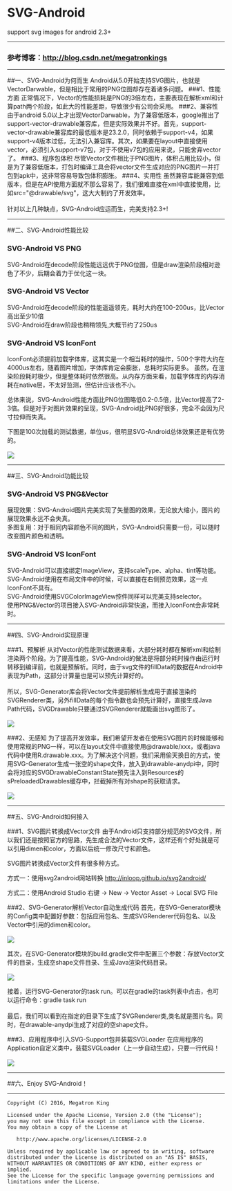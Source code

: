 # SVG-Android
support svg images for android 2.3+
___

### 参考博客：http://blog.csdn.net/megatronkings
___

##一、SVG-Android为何而生
Android从5.0开始支持SVG图片，也就是VectorDarwable，但是相比于常用的PNG位图却存在着诸多问题。
###1、性能方面
正常情况下，Vector的性能损耗是PNG的3倍左右，主要表现在解析xml和计算path两个阶段，如此大的性能差距，导致很少有公司会采用。
###2、兼容性
由于android 5.0以上才出现VectorDarwable，为了兼容低版本，google推出了support-vector-drawable兼容库，但是实际效果并不好。首先，support-vector-drawable兼容库的最低版本是23.2.0，同时依赖于support-v4，如果support-v4版本过低，无法引入兼容库。其次，如果要在layout中直接使用vector，必须引入support-v7包，对于不使用v7包的应用来说，只能舍弃vector了。
###3、程序包体积
尽管Vector文件相比于PNG图片，体积占用比较小，但是为了兼容低版本，打包时编译工具会将vector文件生成对应的PNG图片一并打包到apk中，这非常容易导致包体积膨胀。
###4、实用性
虽然兼容库能兼容到低版本，但是在API使用方面就不那么容易了，我们很难直接在xml中直接使用，比如src="@drawable/svg"，这大大制约了开发效率。<br><br>
针对以上几种缺点，SVG-Android应运而生，完美支持2.3+!

___

##二、SVG-Android性能比较

### SVG-Android VS PNG 
SVG-Android在decode阶段性能远远优于PNG位图，但是draw渲染阶段相对逊色了不少，后期会着力于优化这一块。
### SVG-Android VS Vector
SVG-Android在decode阶段的性能遥遥领先，耗时大约在100-200us，比Vector高出至少10倍<br>
SVG-Android在draw阶段也稍稍领先,大概节约了250us<br>
### SVG-Android VS IconFont
IconFont必须提前加载字体库，这其实是一个相当耗时的操作，500个字符大约在4000us左右，随着图片增加，字体库肯定会膨胀，总耗时实际更多。
虽然，在渲染阶段耗时极少，但是整体耗时依然很高。从内存方面来看，加载字体库的内存消耗在native层，不太好监测，但估计应该也不小。

总体来说，SVG-Android性能方面比PNG位图略低0.2-0.5倍，比Vector提高了2-3倍。但是对于对图片效果的呈现，SVG-Android比PNG好很多，完全不会因为尺寸拉伸而失真。<br>

下图是100次加载的测试数据，单位us，很明显SVG-Android总体效果还是有优势的。<br><br>
![](https://github.com/MegatronKing/SVG-Android/blob/master/screenshots/performance-test.png)

___

##三、SVG-Android功能比较

### SVG-Android VS PNG&Vector
展现效果：SVG-Android图片完美实现了矢量图的效果，无论放大缩小，图片的展现效果永远不会失真。<br>
多图复用：对于相同内容颜色不同的图片，SVG-Android只需要一份，可以随时改变图片颜色和透明。

### SVG-Android VS IconFont
SVG-Android可以直接绑定ImageView，支持scaleType、alpha、tint等功能。<br>
SVG-Android使用在布局文件中的时候，可以直接在右侧预览效果，这一点IconFont不具有。<br>
SVG-Android使用SVGColorImageView控件同样可以完美支持selector。<br>
使用PNG&Vector的项目接入SVG-Android非常快速，而接入IconFont会非常耗时。

___

##四、SVG-Android实现原理

###1、预解析
从对Vector的性能测试数据来看，大部分耗时都在解析xml和绘制渲染两个阶段。为了提高性能，SVG-Android的做法是将部分耗时操作由运行时转移到编译前，也就是预解析。同时，由于svg文件的fillData的数据在Android中表现为Path，这部分计算量也是可以预先计算好的。<br><br>
所以，SVG-Generator库会将Vector文件提前解析生成用于直接渲染的SVGRenderer类，另外fillData的每个指令数也会预先计算好，直接生成Java Path代码，SVGDrawable只要通过SVGRenderer就能画出svg图形了。<br><br>
![](https://github.com/MegatronKing/SVG-Android/blob/master/screenshots/generate-codes.png)

###2、无感知
为了提高开发效率，我们希望开发者在使用SVG图片的时候能够和使用常规的PNG一样，可以在layout文件中直接使用@drawable/xxx，或者java代码中使用R.drawable.xxx。为了解决这个问题，我们采用偷天换日的方式，使用SVG-Generator生成一张空的shape文件，放入到drawable-anydpi中，同时会将对应的SVGDrawableConstantState预先注入到Resources的sPreloadedDrawables缓存中，拦截掉所有对shape的获取请求。<br><br>
![](https://github.com/MegatronKing/SVG-Android/blob/master/screenshots/generate-codes.png)

___

##五、SVG-Android如何接入

###1、SVG图片转换成Vector文件
由于Android只支持部分规范的SVG文件，所以我们还是按照官方的思路，先生成合法的Vector文件，这样还有个好处就是可以引用dimen和color，方面以后统一修改尺寸和颜色。<br>

SVG图片转换成Vector文件有很多种方式。<br>

方式一：使用svg2android网站转换 http://inloop.github.io/svg2android/ <br>

方式二：使用Android Studio 右键 -> New -> Vector Asset -> Local SVG File

###2、SVG-Generator解析Vector自动生成代码
首先，在SVG-Generator模块的Config类中配置好参数：包括应用包名、生成SVGRenderer代码包名、以及Vector中引用的dimen和color。<br><br>
![](https://github.com/MegatronKing/SVG-Android/blob/master/screenshots/step1.png)


其次，在SVG-Generator模块的build.gradle文件中配置三个参数：存放Vector文件的目录，生成空shape文件目录、生成Java渲染代码目录。<br><br>
![](https://github.com/MegatronKing/SVG-Android/blob/master/screenshots/step2.png)


接着，运行SVG-Generator的task run。可以在gradle的task列表中点击，也可以运行命令：gradle task run <br><br>
最后，我们可以看到在指定的目录下生成了SVGRenderer类,类名就是图片名。同时，在drawable-anydpi生成了对应的空shape文件。

###3、应用程序中引入SVG-Support包并装载SVGLoader
在应用程序的Application自定义类中，装载SVGLoader（上一步自动生成），只要一行代码！<br><br>
![](https://github.com/MegatronKing/SVG-Android/blob/master/screenshots/step3.png)

___

##六、Enjoy SVG-Android！

--------

    Copyright (C) 2016, Megatron King

    Licensed under the Apache License, Version 2.0 (the "License");
    you may not use this file except in compliance with the License.
    You may obtain a copy of the License at

       http://www.apache.org/licenses/LICENSE-2.0

    Unless required by applicable law or agreed to in writing, software
    distributed under the License is distributed on an "AS IS" BASIS,
    WITHOUT WARRANTIES OR CONDITIONS OF ANY KIND, either express or implied.
    See the License for the specific language governing permissions and
    limitations under the License.



